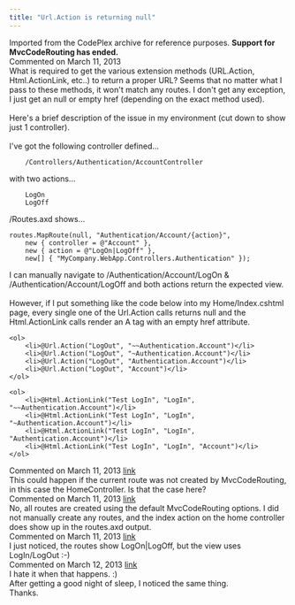 ```yaml
---
title: "Url.Action is returning null"
---
```

<div class="note">
   Imported from the CodePlex archive for reference purposes. <b>Support for MvcCodeRouting has ended.</b></div>
<div id="post1013557" class="discussion-comment op">
   <div class="discussion-header">Commented on 
      <time datetime="2013-03-11T14:49:19.043-07:00" title="2013-03-11T14:49:19.043-07:00">March 11, 2013</time>
   </div>
   <div class="discussion-message">What is required to get the various extension methods (URL.Action, Html.ActionLink, etc..) to return a proper URL? Seems that no matter what I pass to these methods, it won't match any routes. I don't get any exception, I just get an null or empty href (depending on the exact method used).<br />
<br />
Here's a brief description of the issue in my environment (cut down to show just 1 controller).<br />
<br />
I've got the following controller defined...<br />
<pre><code>    /Controllers/Authentication/AccountController</code></pre>

with two actions...<br />
<pre><code>    LogOn
    LogOff</code></pre>

/Routes.axd shows...<br />
<pre><code>routes.MapRoute(null, &quot;Authentication/Account/{action}&quot;, 
    new { controller = @&quot;Account&quot; }, 
    new { action = @&quot;LogOn|LogOff&quot; }, 
    new[] { &quot;MyCompany.WebApp.Controllers.Authentication&quot; });</code></pre>

I can manually navigate to /Authentication/Account/LogOn &amp; /Authentication/Account/LogOff and both actions return the expected view.<br />
<br />
However, if I put something like the code below into my Home/Index.cshtml page, every single one of the Url.Action calls  returns null and the Html.ActionLink calls render an A tag with an empty href attribute.<br />
<pre><code>&lt;ol&gt;
    &lt;li&gt;@Url.Action(&quot;LogOut&quot;, &quot;~~Authentication.Account&quot;)&lt;/li&gt;
    &lt;li&gt;@Url.Action(&quot;LogOut&quot;, &quot;~Authentication.Account&quot;)&lt;/li&gt;
    &lt;li&gt;@Url.Action(&quot;LogOut&quot;, &quot;Authentication.Account&quot;)&lt;/li&gt;
    &lt;li&gt;@Url.Action(&quot;LogOut&quot;, &quot;Account&quot;)&lt;/li&gt;
&lt;/ol&gt;

&lt;ol&gt;
    &lt;li&gt;@Html.ActionLink(&quot;Test LogIn&quot;, &quot;LogIn&quot;, &quot;~~Authentication.Account&quot;)&lt;/li&gt;
    &lt;li&gt;@Html.ActionLink(&quot;Test LogIn&quot;, &quot;LogIn&quot;, &quot;~Authentication.Account&quot;)&lt;/li&gt;
    &lt;li&gt;@Html.ActionLink(&quot;Test LogIn&quot;, &quot;LogIn&quot;, &quot;Authentication.Account&quot;)&lt;/li&gt;
    &lt;li&gt;@Html.ActionLink(&quot;Test LogIn&quot;, &quot;LogIn&quot;, &quot;Account&quot;)&lt;/li&gt;
&lt;/ol&gt;
</code></pre>

</div>
</div>
<div id="post1013569" class="discussion-comment">
   <div class="discussion-header">Commented on 
      <time datetime="2013-03-11T15:07:57.523-07:00" title="2013-03-11T15:07:57.523-07:00">March 11, 2013</time> <a href="#post1013569" class="post-link">link</a></div>
   <div class="discussion-message">This could happen if the current route was not created by MvcCodeRouting, in this case the HomeController. Is that the case here?<br />
</div>
</div>
<div id="post1013635" class="discussion-comment">
   <div class="discussion-header">Commented on 
      <time datetime="2013-03-11T19:12:56.723-07:00" title="2013-03-11T19:12:56.723-07:00">March 11, 2013</time> <a href="#post1013635" class="post-link">link</a></div>
   <div class="discussion-message">No, all routes are created using the default MvcCodeRouting options. I did not manually create any routes, and the index action on the home controller does show up in the routes.axd output.<br />
</div>
</div>
<div id="post1013642" class="discussion-comment marked-as-answer">
   <div class="discussion-header">Commented on 
      <time datetime="2013-03-11T19:43:24.187-07:00" title="2013-03-11T19:43:24.187-07:00">March 11, 2013</time> <a href="#post1013642" class="post-link">link</a></div>
   <div class="discussion-message">I just noticed, the routes show LogOn|LogOff, but the view uses LogIn/LogOut :-)<br />
</div>
</div>
<div id="post1013935" class="discussion-comment">
   <div class="discussion-header">Commented on 
      <time datetime="2013-03-12T07:30:42.123-07:00" title="2013-03-12T07:30:42.123-07:00">March 12, 2013</time> <a href="#post1013935" class="post-link">link</a></div>
   <div class="discussion-message">I hate it when that happens. :) <br />
After getting a good night of sleep, I noticed the same thing. <br />
Thanks.<br />
</div>
</div>